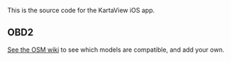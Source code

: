 This is the source code for the KartaView iOS app.

## OBD2

[See the OSM wiki](https://wiki.openstreetmap.org/wiki/OpenStreetCam/OBD2) to see which models are compatible, and add your own.
